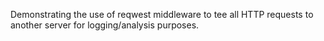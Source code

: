 Demonstrating the use of reqwest middleware to tee all HTTP requests to another server for logging/analysis purposes.